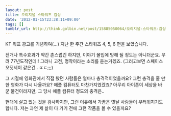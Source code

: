 ```yaml
---
layout: post
title: 오리지널 스타워즈 감상
date: '2012-01-15T23:38:11+09:00'
tags: []
tumblr_url: http://think.golbin.net/post/15885050064/오리지널-스타워즈-감상
---
```

KT 워프 광고를 기념하여(…) 지난 한 주간 스타워즈 4, 5, 6 편을 보았습니다.

전개나 특수효과가 약간 촌스럽긴 하지만, 이야기 몰입에 방해 될 정도는 아니더군요. 무려 77년도작인데!! 그러니 고전, 명작이라는 소리를 듣는거겠죠. (그러고보면 스페이스 오딧세이 같은건.. ㄸㄷ;;;)

그 시절에 영화관에서 직접 봤던 사람들은 얼마나 충격적이었을까요? 그런 충격을 줄 만한 영화가 다시 나올까요? 애플 컴퓨터도 마찬가지였겠죠? 아무리 아이폰이 세상을 바꾼 물건이라지만, 그 당시 애플 컴퓨터 정도의 충격은..

현대에 살고 있는 것을 감사하지만, 그런 이유에서 가끔은 옛날 사람들이 부러워지기도 합니다. 저는 과연 제 삶이 다 가기 전에 그런 작품을 볼 수 있을까요?
